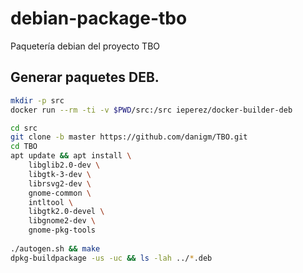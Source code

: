# debian-package-tbo
Paquetería debian del proyecto TBO

## Generar paquetes DEB.

```bash
mkdir -p src
docker run --rm -ti -v $PWD/src:/src ieperez/docker-builder-deb
```
```bash
cd src
git clone -b master https://github.com/danigm/TBO.git
cd TBO
apt update && apt install \
    libglib2.0-dev \
    libgtk-3-dev \
    librsvg2-dev \
    gnome-common \
    intltool \
    libgtk2.0-devel \
    libgnome2-dev \
    gnome-pkg-tools
    
./autogen.sh && make
dpkg-buildpackage -us -uc && ls -lah ../*.deb
```
